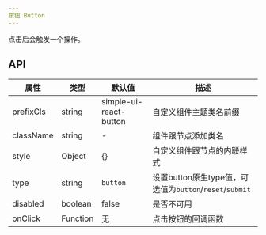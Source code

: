 ```yaml
---
按钮 Button
---
```


点击后会触发一个操作。

## API

| 属性      | 类型    | 默认值       | 描述         |
|----------|---------|------------|--------------|
|prefixCls |string   |simple-ui-react-button  | 自定义组件主题类名前缀|
|className | string  |-           |组件跟节点添加类名|
|style|Object|{}|自定义组件跟节点的内联样式|
|type      |string   |`button`|设置button原生type值，可选值为`button`/`reset`/`submit`|
| disabled |boolean  | false|  是否不可用   |
| onClick  | Function |无 |  点击按钮的回调函数  |


